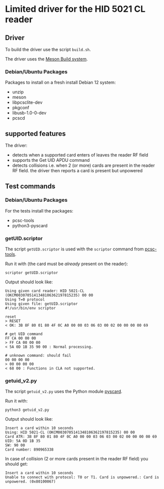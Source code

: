 # Limited driver for the HID 5021 CL reader

## Driver

To build the driver use the script `build.sh`.

The driver uses the [Meson Build system](https://mesonbuild.com/).

### Debian/Ubuntu Packages

Packages to install on a fresh install Debian 12 system:
- unzip
- meson
- libpcsclite-dev
- pkgconf
- libusb-1.0-0-dev
- pcscd

## supported features

The driver:
- detects when a supported card enters of leaves the reader RF field
- supports the Get UID APDU command
- detects collisions i.e. when 2 (or more) cards are present in the reader RF field.
  the driver then reports a card is present but unpowered

## Test commands

### Debian/Ubuntu Packages

For the tests install the packages:
- pcsc-tools
- python3-pyscard

### getUID.scriptor

The script `getUID.scriptor` is used with the `scriptor` command from
[pcsc-tools](https://pcsc-tools.apdu.fr/).

Run it with (the card must be *already* present on the reader):

```
scriptor getUID.scriptor
```

Output should look like:

```
Using given card reader: HID 5021-CL (OKCM0030705141348106362197815235) 00 00
Using T=0 protocol
Using given file: getUID.scriptor
#!/usr/bin/env scriptor

reset
> RESET
< OK: 3B 8F 80 01 80 4F 0C A0 00 00 03 06 03 00 02 00 00 00 00 69 

# get UID command
FF CA 00 00 00
> FF CA 00 00 00
< 5A 0D 1B 35 90 00 : Normal processing.

# unknown command: should fail
00 00 00 00
> 00 00 00 00
< 68 00 : Functions in CLA not supported. 
```

### getuid_v2.py

The script `getuid_v2.py` uses the Python module [pyscard](https://pypi.org/project/pyscard/).

Run it with:

```
python3 getuid_v2.py
```

Output should look like:

```
Insert a card within 10 seconds
Using: HID 5021-CL (OKCM0030705141348106362197815235) 00 00
Card ATR: 3B 8F 80 01 80 4F 0C A0 00 00 03 06 03 00 02 00 00 00 00 69
UID: 5A 0D 1B 35
SW: 90 00
Card number: 890965338
```

In case of collision (2 or more cards present in the reader RF field)
you should get:
```
Insert a card within 10 seconds
Unable to connect with protocol: T0 or T1. Card is unpowered.: Card is unpowered. (0x80100067)
```

